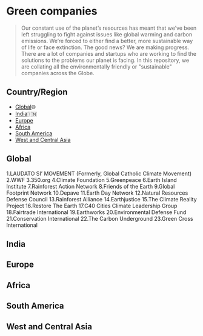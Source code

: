 # Green companies

> Our constant use of the planet’s resources has meant that we’ve been left struggling to fight against issues like global warming and carbon emissions. We’re forced to either find a better, more sustainable way of life or face extinction. The good news? We are making progress. There are a lot of companies and startups who are working to find the solutions to the problems our planet is facing. In this repository, we are collating all the environmentally friendly or "sustainable" companies across the Globe. 

## Country/Region

- [Global](#global):globe_with_meridians:
- [India](#india):india:
- [Europe](#europe)
- [Africa](#africa)
- [South America](#south-america)
- [West and Central Asia](#west-and-central-asia)

## Global
1.LAUDATO SI’ MOVEMENT (Formerly, Global Catholic Climate Movement)
2.WWF
3.350.org
4.Climate Foundation
5.Greenpeace
6.Earth Island Institute
7.Rainforest Action Network
8.Friends of the Earth
9.Global Footprint Network
10.Depave
11.Earth Day Network
12.Natural Resources Defense Council
13.Rainforest Alliance
14.Earthjustice
15.The Climate Reality Project
16.Restore The Earth
17.C40 Cities Climate Leadership Group
18.Fairtrade International
19.Earthworks
20.Environmental Defense Fund
21.Conservation International
22.The Carbon Underground
23.Green Cross International

## India


## Europe


## Africa


## South America


## West and Central Asia

